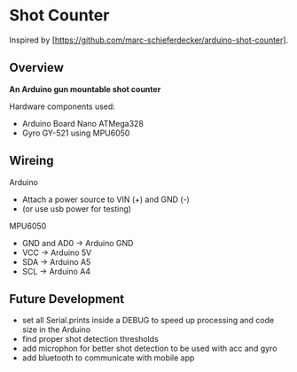 # Shot Counter
Inspired by [https://github.com/marc-schieferdecker/arduino-shot-counter]. 

## Overview

**An Arduino gun mountable shot counter**

Hardware components used:
* Arduino Board Nano ATMega328
* Gyro GY-521 using MPU6050

## Wireing

Arduino
* Attach a power source to VIN (+) and GND (-)
* (or use usb power for testing)

MPU6050
* GND and AD0 -> Arduino GND
* VCC -> Arduino 5V
* SDA -> Arduino A5
* SCL -> Arduino A4

## Future Development
* set all Serial.prints inside a DEBUG to speed up processing and code size in the Arduino
* find proper shot detection thresholds
* add microphon for better shot detection to be used with acc and gyro
* add bluetooth to communicate with mobile app
